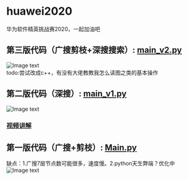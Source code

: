 # huawei2020
华为软件精英挑战赛2020，一起加油吧
## 第三版代码（广搜剪枝+深搜搜索）: [main_v2.py](https://github.com/gao793583308/huawei2020/blob/master/main_v2.py)
![Image text](https://github.com/gao793583308/huawei2020/blob/master/pic/reuslt3.jpg)  
todo:尝试改成c++，有没有大佬教教我怎么读图之类的基本操作
## 第二版代码（深搜）: [main_v1.py](https://github.com/gao793583308/huawei2020/blob/master/main_v1.py)
![Image text](https://github.com/gao793583308/huawei2020/blob/master/pic/result2.jpg)  
### [视频讲解](https://m.ixigua.com/group/6815115124836139535)
## 第一版代码（广搜+剪枝）: [Main.py](https://github.com/gao793583308/huawei2020/blob/master/Main.py)  
缺点：1.广搜7层节点数可能很多，速度慢。2.python天生弊端？优化中
![Image text](https://github.com/gao793583308/huawei2020/blob/master/pic/result1.jpg)  
